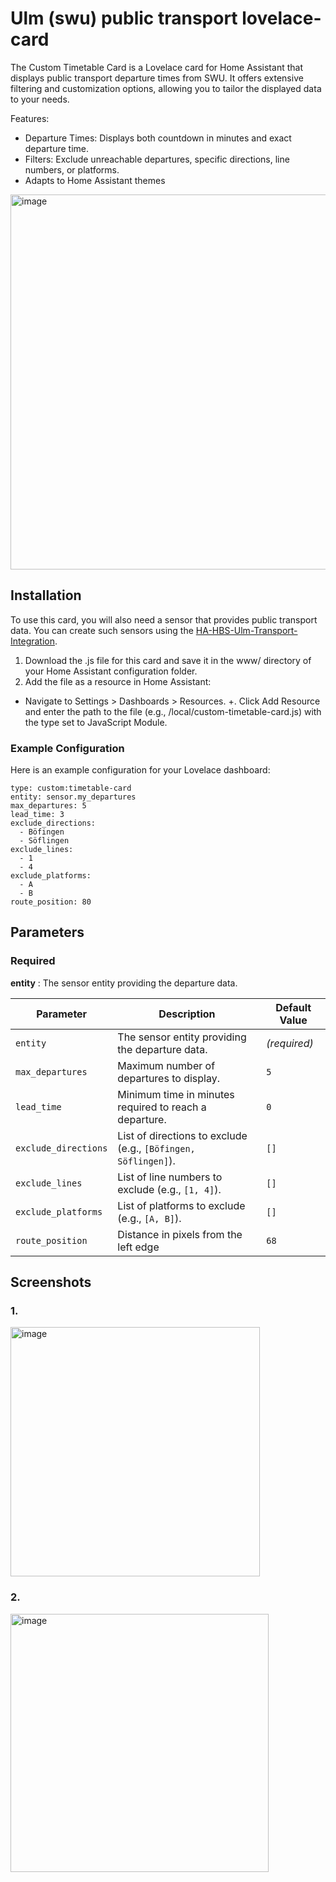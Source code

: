 # Ulm (swu) public transport lovelace-card

The Custom Timetable Card is a Lovelace card for Home Assistant that displays public transport departure times from SWU. It offers extensive filtering and customization options, allowing you to tailor the displayed data to your needs.

Features:
- Departure Times: Displays both countdown in minutes and exact departure time.
- Filters: Exclude unreachable departures, specific directions, line numbers, or platforms.
- Adapts to Home Assistant themes 

<img width="600" alt="image" src="https://github.com/user-attachments/assets/bf24bfb1-fa50-4c95-b3fb-7c301708b0b9" />




## Installation

To use this card, you will also need a sensor that provides public transport data. You can create such sensors using the [HA-HBS-Ulm-Transport-Integration](https://github.com/horsebatterystaple/ha-hbs-ulm-transport-integration?tab=readme-ov-file).

1. Download the .js file for this card and save it in the www/ directory of your Home Assistant configuration folder.
2. Add the file as a resource in Home Assistant:
  + Navigate to Settings > Dashboards > Resources.
  +. Click Add Resource and enter the path to the file (e.g., /local/custom-timetable-card.js) with the type set to JavaScript Module.




### Example Configuration
Here is an example configuration for your Lovelace dashboard:

```
type: custom:timetable-card
entity: sensor.my_departures
max_departures: 5
lead_time: 3
exclude_directions:
  - Böfingen
  - Söflingen
exclude_lines:
  - 1
  - 4
exclude_platforms:
  - A
  - B
route_position: 80
```



## Parameters
 ### Required
**entity** : The sensor entity providing the departure data.

| Parameter            | Description                                                                                        | Default Value |
|----------------------|----------------------------------------------------------------------------------------------------|---------------|
| `entity`            | The sensor entity providing the departure data.                                                    | *(required)*  |
| `max_departures`    | Maximum number of departures to display.                                                           | `5`           |
| `lead_time`         | Minimum time in minutes required to reach a departure.                                             | `0`           |
| `exclude_directions`| List of directions to exclude (e.g., `[Böfingen, Söflingen]`).                                     | `[]`          |
| `exclude_lines`     | List of line numbers to exclude (e.g., `[1, 4]`).                                                  | `[]`          |
| `exclude_platforms` | List of platforms to exclude (e.g., `[A, B]`).                                                     | `[]`          |
| `route_position`    | Distance in pixels from the left edge                           | `68`          |


## Screenshots

### 1.
<img width="399" alt="image" src="https://github.com/user-attachments/assets/3a268684-92b7-4da9-99ae-0c0354620dc6" />

### 2. 

<img width="413" alt="image" src="https://github.com/user-attachments/assets/e40474c8-b612-4250-b00f-66a4c4768de0" />

